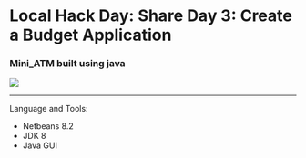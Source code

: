 # Local Hack Day: Share Day 3: Create a Budget Application

### Mini_ATM built using java
<img src="https://user-images.githubusercontent.com/73097560/113165138-4962b780-9274-11eb-9f22-c01b2b14ef6b.png">

<hr />

Language and Tools:
- Netbeans 8.2
- JDK 8
- Java GUI
